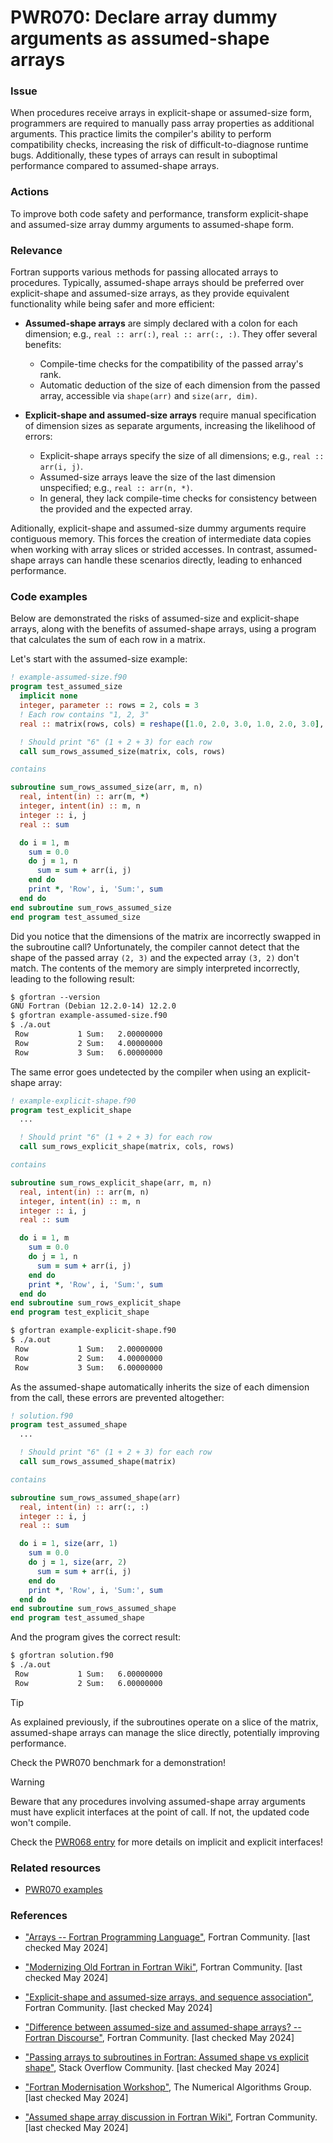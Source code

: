 # PWR070: Declare array dummy arguments as assumed-shape arrays

### Issue

When procedures receive arrays in explicit-shape or assumed-size form,
programmers are required to manually pass array properties as additional
arguments. This practice limits the compiler's ability to perform compatibility
checks, increasing the risk of difficult-to-diagnose runtime bugs.
Additionally, these types of arrays can result in suboptimal performance
compared to assumed-shape arrays.

### Actions

To improve both code safety and performance, transform explicit-shape and
assumed-size array dummy arguments to assumed-shape form.

### Relevance

Fortran supports various methods for passing allocated arrays to procedures.
Typically, assumed-shape arrays should be preferred over explicit-shape and
assumed-size arrays, as they provide equivalent functionality while being safer
and more efficient:

- **Assumed-shape arrays** are simply declared with a colon for each dimension;
    e.g., `real :: arr(:)`, `real :: arr(:, :)`. They offer several benefits:
  - Compile-time checks for the compatibility of the passed array's rank.
  - Automatic deduction of the size of each dimension from the passed array,
      accessible via `shape(arr)` and `size(arr, dim)`.

- **Explicit-shape and assumed-size arrays** require manual specification of
  dimension sizes as separate arguments, increasing the likelihood of errors:
  - Explicit-shape arrays specify the size of all dimensions; e.g., `real ::
    arr(i, j)`.
  - Assumed-size arrays leave the size of the last dimension unspecified; e.g.,
    `real :: arr(n, *)`.
  - In general, they lack compile-time checks for consistency between the
    provided and the expected array.

Aditionally, explicit-shape and assumed-size dummy arguments require contiguous
memory. This forces the creation of intermediate data copies when working with
array slices or strided accesses. In contrast, assumed-shape arrays can handle
these scenarios directly, leading to enhanced performance.

### Code examples

Below are demonstrated the risks of assumed-size and explicit-shape arrays,
along with the benefits of assumed-shape arrays, using a program that
calculates the sum of each row in a matrix.

Let's start with the assumed-size example:

```fortran
! example-assumed-size.f90
program test_assumed_size
  implicit none
  integer, parameter :: rows = 2, cols = 3
  ! Each row contains "1, 2, 3"
  real :: matrix(rows, cols) = reshape([1.0, 2.0, 3.0, 1.0, 2.0, 3.0], [rows, cols])

  ! Should print "6" (1 + 2 + 3) for each row
  call sum_rows_assumed_size(matrix, cols, rows)

contains

subroutine sum_rows_assumed_size(arr, m, n)
  real, intent(in) :: arr(m, *)
  integer, intent(in) :: m, n
  integer :: i, j
  real :: sum

  do i = 1, m
    sum = 0.0
    do j = 1, n
      sum = sum + arr(i, j)
    end do
    print *, 'Row', i, 'Sum:', sum
  end do
end subroutine sum_rows_assumed_size
end program test_assumed_size
```

Did you notice that the dimensions of the matrix are incorrectly swapped in the
subroutine call? Unfortunately, the compiler cannot detect that the shape of
the passed array `(2, 3)` and the expected array `(3, 2)` don't match. The
contents of the memory are simply interpreted incorrectly, leading to the
following result:

```txt
$ gfortran --version
GNU Fortran (Debian 12.2.0-14) 12.2.0
$ gfortran example-assumed-size.f90
$ ./a.out
 Row           1 Sum:   2.00000000
 Row           2 Sum:   4.00000000
 Row           3 Sum:   6.00000000
```

The same error goes undetected by the compiler when using an explicit-shape
array:

```fortran
! example-explicit-shape.f90
program test_explicit_shape
  ...

  ! Should print "6" (1 + 2 + 3) for each row
  call sum_rows_explicit_shape(matrix, cols, rows)

contains

subroutine sum_rows_explicit_shape(arr, m, n)
  real, intent(in) :: arr(m, n)
  integer, intent(in) :: m, n
  integer :: i, j
  real :: sum

  do i = 1, m
    sum = 0.0
    do j = 1, n
      sum = sum + arr(i, j)
    end do
    print *, 'Row', i, 'Sum:', sum
  end do
end subroutine sum_rows_explicit_shape
end program test_explicit_shape
```

```txt
$ gfortran example-explicit-shape.f90
$ ./a.out
 Row           1 Sum:   2.00000000
 Row           2 Sum:   4.00000000
 Row           3 Sum:   6.00000000
```

As the assumed-shape automatically inherits the size of each dimension from the
call, these errors are prevented altogether:

```fortran
! solution.f90
program test_assumed_shape
  ...

  ! Should print "6" (1 + 2 + 3) for each row
  call sum_rows_assumed_shape(matrix)

contains

subroutine sum_rows_assumed_shape(arr)
  real, intent(in) :: arr(:, :)
  integer :: i, j
  real :: sum

  do i = 1, size(arr, 1)
    sum = 0.0
    do j = 1, size(arr, 2)
      sum = sum + arr(i, j)
    end do
    print *, 'Row', i, 'Sum:', sum
  end do
end subroutine sum_rows_assumed_shape
end program test_assumed_shape
```

And the program gives the correct result:

```txt
$ gfortran solution.f90
$ ./a.out
 Row           1 Sum:   6.00000000
 Row           2 Sum:   6.00000000
```

> [!TIP]
> As explained previously, if the subroutines operate on a slice of the matrix,
> assumed-shape arrays can manage the slice directly, potentially improving
> performance.
>
> Check the PWR070 benchmark for a demonstration!

> [!WARNING]
> Beware that any procedures involving assumed-shape array arguments must have
> explicit interfaces at the point of call. If not, the updated code won't
> compile.
>
> Check the [PWR068 entry](../PWR068/) for more details on implicit and explicit
> interfaces!

### Related resources

- [PWR070 examples](https://github.com/codee-com/open-catalog/tree/main/Checks/PWR070/)

### References

- ["Arrays -- Fortran Programming
Language"](https://fortran-lang.org/en/learn/best_practices/arrays/), Fortran
Community. [last checked May 2024]

- ["Modernizing Old Fortran in Fortran
Wiki"](https://fortranwiki.org/fortran/show/Modernizing+Old+Fortran), Fortran
Community. [last checked May 2024]

- ["Explicit-shape and assumed-size arrays, and sequence
association"](https://fortran-lang.discourse.group/t/explicit-shape-and-assumed-size-arrays-and-sequence-association/2783),
Fortran Community. [last checked May 2024]

- ["Difference between assumed-size and assumed-shape arrays? -- Fortran
Discourse"](https://fortran-lang.discourse.group/t/difference-between-assumed-size-and-assumed-shape-arrays/6923/1),
Fortran Community. [last checked May 2024]

- ["Passing arrays to subroutines in Fortran: Assumed shape vs explicit
shape"](https://stackoverflow.com/questions/75051887/passing-arrays-to-subroutines-in-fortran-assumed-shape-vs-explicit-shape),
Stack Overflow Community. [last checked May 2024]

- ["Fortran Modernisation
Workshop"](https://blog.rwth-aachen.de/hpc_import_20210107/attachments/39157901/39420371.pdf),
The Numerical Algorithms Group. [last checked May 2024]

- ["Assumed shape array discussion in Fortran
Wiki"](https://fortranwiki.org/fortran/show/Assumed+shape+array+discussion),
Fortran Community. [last checked May 2024]
